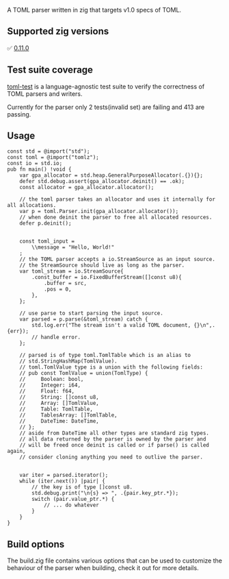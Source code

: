 A TOML parser written in zig that targets v1.0 specs of TOML.

## Supported zig versions
✅ [0.11.0](https://ziglang.org/documentation/0.11.0/)   

## Test suite coverage
[toml-test](https://github.com/toml-lang/toml-test) is a language-agnostic test suite to verify the correctness of TOML parsers and writers.

Currently for the parser only 2 tests(invalid set) are failing and 413 are passing.

## Usage
```zig
const std = @import("std");
const toml = @import("tomlz");
const io = std.io;
pub fn main() !void {
    var gpa_allocator = std.heap.GeneralPurposeAllocator(.{}){};
    defer std.debug.assert(gpa_allocator.deinit() == .ok);
    const allocator = gpa_allocator.allocator();

    // the toml parser takes an allocator and uses it internally for all allocations.
    var p = toml.Parser.init(gpa_allocator.allocator());
    // when done deinit the parser to free all allocated resources.
    defer p.deinit();


    const toml_input =
        \\message = "Hello, World!"
    ;
    // the TOML parser accepts a io.StreamSource as an input source.
    // the StreamSource should live as long as the parser.
    var toml_stream = io.StreamSource{
        .const_buffer = io.FixedBufferStream([]const u8){
            .buffer = src,
            .pos = 0,
        },
    };

    // use parse to start parsing the input source.
    var parsed = p.parse(&toml_stream) catch {
        std.log.err("The stream isn't a valid TOML document, {}\n",.{err});
        // handle error.
    };

    // parsed is of type toml.TomlTable which is an alias to 
    // std.StringHashMap(TomlValue).
    // toml.TomlValue type is a union with the following fields:
    // pub const TomlValue = union(TomlType) {
    //     Boolean: bool,
    //     Integer: i64,
    //     Float: f64,
    //     String: []const u8,
    //     Array: []TomlValue,
    //     Table: TomlTable,
    //     TablesArray: []TomlTable,
    //     DateTime: DateTime,
    // };
    // aside from DateTime all other types are standard zig types.
    // all data returned by the parser is owned by the parser and 
    // will be freed once deinit is called or if parse() is called again,
    // consider cloning anything you need to outlive the parser.


    var iter = parsed.iterator();
    while (iter.next()) |pair| {
        // the key is of type []const u8.
        std.debug.print("\n{s} => ", .{pair.key_ptr.*});
        switch (pair.value_ptr.*) {
            // ... do whatever
        }
    }
}
```

## Build options
The build.zig file contains various options that can be used to customize the behaviour of the parser when building, check it out for more details.
